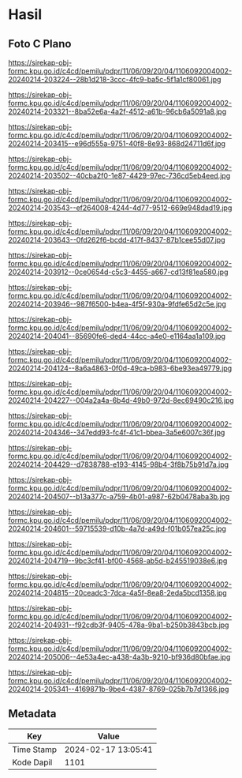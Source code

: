 # Hasil

## Foto C Plano

https://sirekap-obj-formc.kpu.go.id/c4cd/pemilu/pdpr/11/06/09/20/04/1106092004002-20240214-203224--28b1d218-3ccc-4fc9-ba5c-5f1a1cf80061.jpg

https://sirekap-obj-formc.kpu.go.id/c4cd/pemilu/pdpr/11/06/09/20/04/1106092004002-20240214-203321--8ba52e6a-4a2f-4512-a61b-96cb6a5091a8.jpg

https://sirekap-obj-formc.kpu.go.id/c4cd/pemilu/pdpr/11/06/09/20/04/1106092004002-20240214-203415--e96d555a-9751-40f8-8e93-868d24711d6f.jpg

https://sirekap-obj-formc.kpu.go.id/c4cd/pemilu/pdpr/11/06/09/20/04/1106092004002-20240214-203502--40cba2f0-1e87-4429-97ec-736cd5eb4eed.jpg

https://sirekap-obj-formc.kpu.go.id/c4cd/pemilu/pdpr/11/06/09/20/04/1106092004002-20240214-203543--ef264008-4244-4d77-9512-669e948dad19.jpg

https://sirekap-obj-formc.kpu.go.id/c4cd/pemilu/pdpr/11/06/09/20/04/1106092004002-20240214-203643--0fd262f6-bcdd-417f-8437-87b1cee55d07.jpg

https://sirekap-obj-formc.kpu.go.id/c4cd/pemilu/pdpr/11/06/09/20/04/1106092004002-20240214-203912--0ce0654d-c5c3-4455-a667-cd13f81ea580.jpg

https://sirekap-obj-formc.kpu.go.id/c4cd/pemilu/pdpr/11/06/09/20/04/1106092004002-20240214-203946--987f6500-b4ea-4f5f-930a-9fdfe65d2c5e.jpg

https://sirekap-obj-formc.kpu.go.id/c4cd/pemilu/pdpr/11/06/09/20/04/1106092004002-20240214-204041--85690fe6-ded4-44cc-a4e0-e1164aa1a109.jpg

https://sirekap-obj-formc.kpu.go.id/c4cd/pemilu/pdpr/11/06/09/20/04/1106092004002-20240214-204124--8a6a4863-0f0d-49ca-b983-6be93ea49779.jpg

https://sirekap-obj-formc.kpu.go.id/c4cd/pemilu/pdpr/11/06/09/20/04/1106092004002-20240214-204227--004a2a4a-6b4d-49b0-972d-8ec69490c216.jpg

https://sirekap-obj-formc.kpu.go.id/c4cd/pemilu/pdpr/11/06/09/20/04/1106092004002-20240214-204346--347edd93-fc4f-41c1-bbea-3a5e6007c36f.jpg

https://sirekap-obj-formc.kpu.go.id/c4cd/pemilu/pdpr/11/06/09/20/04/1106092004002-20240214-204429--d7838788-e193-4145-98b4-3f8b75b91d7a.jpg

https://sirekap-obj-formc.kpu.go.id/c4cd/pemilu/pdpr/11/06/09/20/04/1106092004002-20240214-204507--b13a377c-a759-4b01-a987-62b0478aba3b.jpg

https://sirekap-obj-formc.kpu.go.id/c4cd/pemilu/pdpr/11/06/09/20/04/1106092004002-20240214-204601--59715539-d10b-4a7d-a49d-f01b057ea25c.jpg

https://sirekap-obj-formc.kpu.go.id/c4cd/pemilu/pdpr/11/06/09/20/04/1106092004002-20240214-204719--9bc3cf41-bf00-4568-ab5d-b245519038e6.jpg

https://sirekap-obj-formc.kpu.go.id/c4cd/pemilu/pdpr/11/06/09/20/04/1106092004002-20240214-204815--20ceadc3-7dca-4a5f-8ea8-2eda5bcd1358.jpg

https://sirekap-obj-formc.kpu.go.id/c4cd/pemilu/pdpr/11/06/09/20/04/1106092004002-20240214-204931--f92cdb3f-9405-478a-9ba1-b250b3843bcb.jpg

https://sirekap-obj-formc.kpu.go.id/c4cd/pemilu/pdpr/11/06/09/20/04/1106092004002-20240214-205006--4e53a4ec-a438-4a3b-9210-bf936d80bfae.jpg

https://sirekap-obj-formc.kpu.go.id/c4cd/pemilu/pdpr/11/06/09/20/04/1106092004002-20240214-205341--4169871b-9be4-4387-8769-025b7b7d1366.jpg


## Metadata

| Key        | Value               |
| ---------- | ------------------- |
| Time Stamp | 2024-02-17 13:05:41 |
| Kode Dapil | 1101                |



